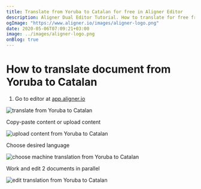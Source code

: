 ```yaml
---
title: Translate from Yoruba to Catalan for free in Aligner Editor
description: Aligner Dual Editor Tutorial. How to translate for free from Yoruba to Catalan. Aligner is multilingual document management platform. 
ogImage: "https://www.aligner.io/images/aligner-logo.png"
date: 2020-05-06T07:09:21+03:00
image: ../images/aligner-logo.png
onBlog: true
---
```


# How to translate document from Yoruba to Catalan

1. Go to editor at [app.aligner.io](https://app.aligner.io "Aligner App web page")

![translate from Yoruba to Catalan](../aligner-blank-editor.png "translate from Yoruba to Catalan")

Copy-paste content or upload content

![upload content from Yoruba to Catalan](../aligner-uploaded-document.png "upload content from Yoruba to Catalan")

Choose desired language

![choose machine translation from Yoruba to Catalan](../aligner-language-dropdown.png "choose machine translation from Yoruba to Catalan")

Work and edit 2 documents in parallel

![edit translation from Yoruba to Catalan](../aligner-double-sitded-editor.png "edit translation from Yoruba to Catalan")

